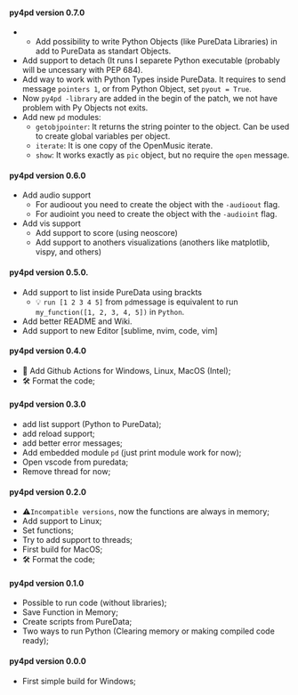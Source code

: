 #### py4pd version 0.7.0
* * Add possibility to write Python Objects (like PureData Libraries) in add to PureData as standart Objects.
* Add support to detach (It runs I separete Python executable (probably will be uncessary with PEP 684).
* Add way to work with Python Types inside PureData. It requires to send message `pointers 1`, or from Python Object, set `pyout = True`.
* Now `py4pd -library` are added in the begin of the patch, we not have problem with Py Objects not exits.
* Add new `pd` modules:
	* `getobjpointer`: It returns the string pointer to the object. Can be used to create global variables per object.
	* `iterate`: It is one copy of the OpenMusic iterate.
	* `show`: It works exactly as `pic` object, but no require the `open` message.


#### py4pd version 0.6.0
* Add audio support
  * For audioout you need to create the object with the `-audioout` flag. 
  * For audioint you need to create the object with the `-audioint` flag.
* Add vis support
  * Add support to score (using neoscore)
  * Add support to anothers visualizations (anothers like matplotlib, vispy, and others)

#### py4pd version 0.5.0.
* Add support to list inside PureData using brackts 
  * 💡 `run [1 2 3 4 5]` from `pd`message is equivalent to run `my_function([1, 2, 3, 4, 5])` in `Python`.
* Add better README and Wiki.
* Add support to new Editor [sublime, nvim, code, vim]

#### py4pd version 0.4.0
* 🤖 Add Github Actions for Windows, Linux, MacOS (Intel);
* 🛠️ Format the code;

#### py4pd version 0.3.0
* add list support (Python to PureData);
* add reload support;
* add better error messages;
* Add embedded module `pd` (just print module work for now);
* Open vscode from puredata;
* Remove thread for now;

#### py4pd version 0.2.0
* ⚠️`Incompatible versions`, now the functions are always in memory;
* Add support to Linux;
* Set functions;
* Try to add support to threads;
* First build for MacOS;
* 🛠️ Format the code;


#### py4pd version 0.1.0

* Possible to run code (without libraries);
* Save Function in Memory;
* Create scripts from PureData;
* Two ways to run Python (Clearing memory or making compiled code ready);

#### py4pd version 0.0.0

* First simple build for Windows;
